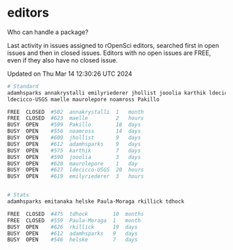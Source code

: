 # editors

Who can handle a package?

Last activity in issues assigned to rOpenSci editors, searched first in open
issues and then in closed issues. Editors with no open issues are FREE, even if
they also have no closed issue.


Updated on Thu Mar 14 12:30:26 UTC 2024

```bash
# Standard
adamhsparks annakrystalli emilyriederer jhollist jooolia karthik ldecicco
ldecicco-USGS maelle maurolepore noamross Pakillo

FREE  CLOSED  #502  annakrystalli  1   month
FREE  CLOSED  #623  maelle         2   hours
BUSY  OPEN    #599  Pakillo        18  days
BUSY  OPEN    #556  noamross       14  days
BUSY  OPEN    #609  jhollist       9   days
BUSY  OPEN    #612  adamhsparks    9   days
BUSY  OPEN    #575  karthik        7   days
BUSY  OPEN    #590  jooolia        3   days
BUSY  OPEN    #620  maurolepore    1   day
BUSY  OPEN    #627  ldecicco-USGS  20  hours
BUSY  OPEN    #619  emilyriederer  3   hours


# Stats
adamhsparks emitanaka helske Paula-Moraga rkillick tdhock

FREE  CLOSED  #475  tdhock        10  months
FREE  CLOSED  #559  Paula-Moraga  1   month
BUSY  OPEN    #626  rkillick      19  days
BUSY  OPEN    #612  adamhsparks   9   days
BUSY  OPEN    #546  helske        7   days
```
